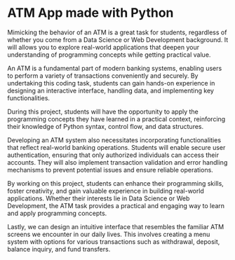 # ATM App made with Python

Mimicking the behavior of an ATM is a great task for students, regardless of whether you come from a Data Science or Web Development background. It will allows you to explore real-world applications that deepen your understanding of programming concepts while getting practical value.

An ATM is a fundamental part of modern banking systems, enabling users to perform a variety of transactions conveniently and securely. By undertaking this coding task, students can gain hands-on experience in designing an interactive interface, handling data, and implementing key functionalities.

During this project, students will have the opportunity to apply the programming concepts they have learned in a practical context, reinforcing their knowledge of Python syntax, control flow, and data structures.

Developing an ATM system also necessitates incorporating functionalities that reflect real-world banking operations. Students will enable secure user authentication, ensuring that only authorized individuals can access their accounts. They will also implement transaction validation and error handling mechanisms to prevent potential issues and ensure reliable operations.

By working on this project, students can enhance their programming skills, foster creativity, and gain valuable experience in building real-world applications. Whether their interests lie in Data Science or Web Development, the ATM task provides a practical and engaging way to learn and apply programming concepts.

Lastly, we can design an intuitive interface that resembles the familiar ATM screens we encounter in our daily lives. This involves creating a menu system with options for various transactions such as withdrawal, deposit, balance inquiry, and fund transfers.

